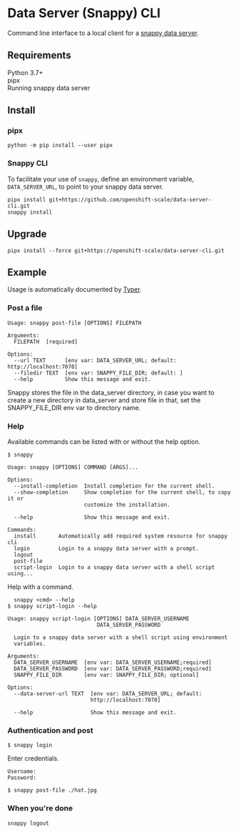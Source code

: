 # Data Server (Snappy) CLI

Command line interface to a local client for a [snappy data server](https://github.com/openshift-scale/).

## Requirements

Python 3.7+  
pipx  
Running snappy data server

## Install

### pipx

```shell
python -m pip install --user pipx
```

### Snappy CLI

To facilitate your use of `snappy`, define an environment variable, `DATA_SERVER_URL`, to point to your snappy data server.


```shell
pipx install git+https://github.com/openshift-scale/data-server-cli.git
snappy install
```

## Upgrade

```shell
pipx install --force git+https://openshift-scale/data-server-cli.git
```


## Example

Usage is automatically documented by [Typer](https://typer.tiangolo.com/). 

### Post a file

```shell
Usage: snappy post-file [OPTIONS] FILEPATH

Arguments:
  FILEPATH  [required]

Options:
  --url TEXT      [env var: DATA_SERVER_URL; default: http://localhost:7070]
  --filedir TEXT  [env var: SNAPPY_FILE_DIR; default: ]
  --help          Show this message and exit.
```
Snappy stores the file in the data_server directory, in case you want to create a new
directory in data_server and store file in that, set the SNAPPY_FILE_DIR env var to directory name.

### Help

Available commands can be listed with or without the help option.

```shell
$ snappy
```

```shell
Usage: snappy [OPTIONS] COMMAND [ARGS]...

Options:
  --install-completion  Install completion for the current shell.
  --show-completion     Show completion for the current shell, to copy it or
                        customize the installation.

  --help                Show this message and exit.

Commands:
  install       Automatically add required system resource for snappy cli
  login         Login to a snappy data server with a prompt.
  logout
  post-file
  script-login  Login to a snappy data server with a shell script using...
```



Help with a command.

```shell
  snappy <cmd> --help
$ snappy script-login --help
```

```shell
Usage: snappy script-login [OPTIONS] DATA_SERVER_USERNAME
                            DATA_SERVER_PASSWORD

  Login to a snappy data server with a shell script using environment
  variables.

Arguments:
  DATA_SERVER_USERNAME  [env var: DATA_SERVER_USERNAME;required]
  DATA_SERVER_PASSWORD  [env var: DATA_SERVER_PASSWORD;required]
  SNAPPY_FILE_DIR       [env var: SNAPPY_FILE_DIR; optional]

Options:
  --data-server-url TEXT  [env var: DATA_SERVER_URL; default:
                          http://localhost:7070]

  --help                  Show this message and exit.
```

### Authentication and post

```shell
$ snappy login
```

Enter credentials.

```shell
Username:
Password:
```

```shell
$ snappy post-file ./hat.jpg
```

### When you're done

```shell
snappy logout
```

